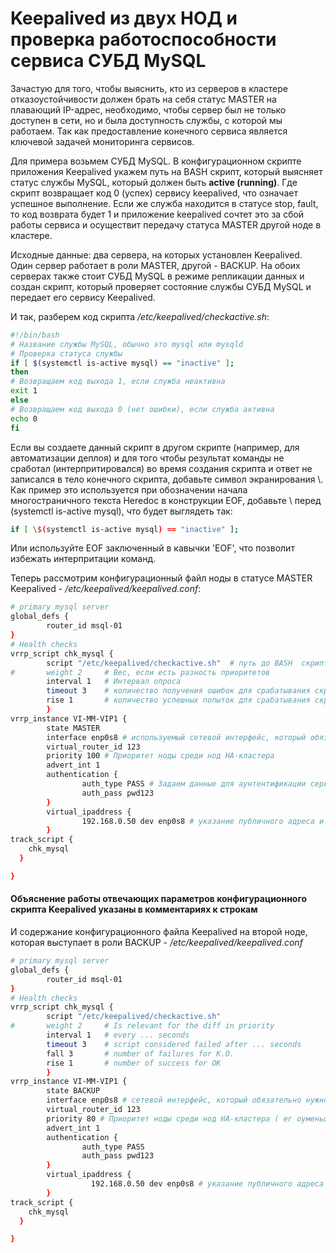 # Keepalived из двух НОД и проверка работоспособности сервиса СУБД MySQL
Зачастую для того, чтобы выяснить, кто из серверов в кластере отказоустойчивости должен брать на себя статус MASTER на плавающий IP-адрес, необходимо, чтобы сервер был не только доступен в сети, но и была доступность службы, с которой мы работаем. Так как предоставление конечного сервиса является ключевой задачей мониторинга сервисов.

Для примера возьмем СУБД MySQL. В конфигурационном скрипте приложения Keepalived укажем путь на BASH скрипт, который выясняет статус службы MySQL, который должен быть  **active (running)**. Где скрипт возвращает код 0 (успех) сервису keepalived, что означает успешное выполнение. Если же служба находится в статусе stop, fault, то код возврата будет 1 и приложение keepalived сочтет это за сбой работы сервиса и осуществит передачу статуса MASTER другой ноде в кластере.

Исходные данные: два сервера, на которых установлен Keepalived. Один сервер работает в роли MASTER, другой - BACKUP. На обоих серверах также стоит СУБД MySQL в режиме репликации данных и создан скрипт, который проверяет состояние службы СУБД MySQL  и передает его сервису Keepalived. 

И так, разберем код скрипта */etc/keepalived/checkactive.sh*: 
```bash
#!/bin/bash
# Название службы MySQL, обычно это mysql или mysqld
# Проверка статуса службы
if [ $(systemctl is-active mysql) == "inactive" ];
then
# Возвращаем код выхода 1, если служба неактивна
exit 1
else
# Возвращаем код выхода 0 (нет ошибки), если служба активна
echo 0
fi
```

Если вы создаете данный скрипт в другом скрипте (например, для автоматизации деплоя) и для того чтобы результат команды не сработал (интерпритировался) во время создания скрипта и ответ не записался в тело конечного скрипта, добавьте символ экранирования \\. Как пример это используется при обозначении начала многостраничного текста Heredoc в конструкции EOF, добавьте \\ перед (systemctl is-active mysql), что будет выглядеть так:
```bash
if [ \$(systemctl is-active mysql) == "inactive" ];
```

Или используйте EOF заключенный в кавычки 'EOF', что позволит избежать интерпритации команд.


Теперь рассмотрим конфигурационный файл ноды в статусе MASTER Keepalived - */etc/keepalived/keepalived.conf*:
```bash
# primary mysql server
global_defs {
        router_id msql-01
}
# Health checks
vrrp_script chk_mysql {
        script "/etc/keepalived/checkactive.sh"  # путь до BASH  скрипта указанного выше
#       weight 2     # Вес, если есть разность приоритетов
        interval 1   # Интервал опроса
        timeout 3    # количество получения ошибок для срабатывания скрипта  
        rise 1       # количество успешных попыток для срабатывания скрипта
        }
vrrp_instance VI-MM-VIP1 {
        state MASTER
        interface enp0s8 # используемый сетевой интерфейс, который обязательно нужно подправить
        virtual_router_id 123
        priority 100 # Приоритет ноды среди нод HA-кластера
        advert_int 1
        authentication {
                auth_type PASS # Задаем данные для аунтентификации сервисов keepalived
                auth_pass pwd123
        }
        virtual_ipaddress {
                192.168.0.50 dev enp0s8 # указание публичного адреса и сетевого интерфейса на котором он создается 
        }
track_script {
    chk_mysql
  }

}
```


#### **Объяснение работы отвечающих параметров конфигурационного скрипта Keepalived указаны в комментариях к строкам**


И содержание конфигурационного файла Keepalived на второй ноде, которая выступает в роли BACKUP - */etc/keepalived/keepalived.conf*
```bash
# primary mysql server
global_defs {
        router_id msql-01
}
# Health checks
vrrp_script chk_mysql {
        script "/etc/keepalived/checkactive.sh"
#       weight 2     # Is relevant for the diff in priority
        interval 1   # every ... seconds
        timeout 3    # script considered failed after ... seconds
        fall 3       # number of failures for K.O.
        rise 1       # number of success for OK
        }
vrrp_instance VI-MM-VIP1 {
        state BACKUP
        interface enp0s8 # сетевой интерфейс, который обязательно нужно подправить
        virtual_router_id 123
        priority 80 # Приоритет ноды среди нод HA-кластера ( ег оуменьшили)
        advert_int 1
        authentication {
                auth_type PASS
                auth_pass pwd123
        }
        virtual_ipaddress {
                  192.168.0.50 dev enp0s8 # указание публичного адреса и сетевого интерфейса на котором он создается 
        }
track_script {
    chk_mysql
  }

}
```
